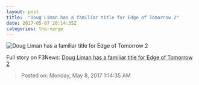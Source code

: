 ```yaml
---
layout: post
title:  "Doug Liman has a familiar title for Edge of Tomorrow 2"
date: 2017-05-07 20:14:35Z
categories: the-verge
---
```


![Doug Liman has a familiar title for Edge of Tomorrow 2](https://cdn0.vox-cdn.com/thumbor/xkhHkGV6mUonrhrDhw2x9WQ3EXo=/0x53:1020x627/1600x900/cdn0.vox-cdn.com/uploads/chorus_image/image/54663067/edgeoftomorrow_promotionalstill18_1020.0.jpg)




Full story on F3News: [Doug Liman has a familiar title for Edge of Tomorrow 2](http://www.f3nws.com/n/jRf4DG)

> Posted on: Monday, May 8, 2017 1:14:35 AM

